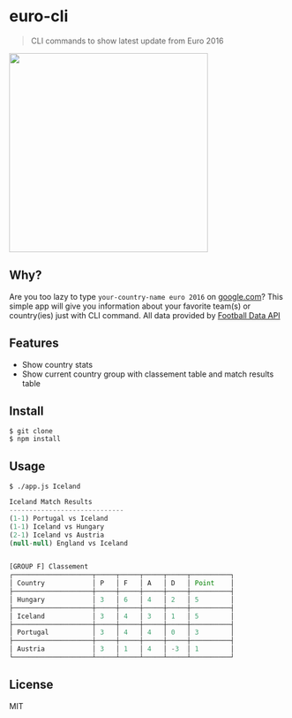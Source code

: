 # euro-cli

> CLI commands to show latest update from Euro 2016


<img src="https://raw.githubusercontent.com/yuripertamax/euro-cli/master/illustration.jpg" width="360">

## Why?

Are you too lazy to type `your-country-name euro 2016` on [google.com](http://google.com)? This simple app will give you information about your favorite team(s) or country(ies) just with CLI command. All data provided by [Football Data API](api.football-data.org)

## Features

- Show country stats
- Show current country group with classement table and match results table


## Install

```
$ git clone
$ npm install
```


## Usage

```
$ ./app.js Iceland
```

```js
Iceland Match Results
-----------------------------
(1-1) Portugal vs Iceland
(1-1) Iceland vs Hungary
(2-1) Iceland vs Austria
(null-null) England vs Iceland


[GROUP F] Classement
┌────────────────────┬─────┬─────┬─────┬─────┬──────────┐
│ Country            │ P   │ F   │ A   │ D   │ Point    │
├────────────────────┼─────┼─────┼─────┼─────┼──────────┤
│ Hungary            │ 3   │ 6   │ 4   │ 2   │ 5        │
├────────────────────┼─────┼─────┼─────┼─────┼──────────┤
│ Iceland            │ 3   │ 4   │ 3   │ 1   │ 5        │
├────────────────────┼─────┼─────┼─────┼─────┼──────────┤
│ Portugal           │ 3   │ 4   │ 4   │ 0   │ 3        │
├────────────────────┼─────┼─────┼─────┼─────┼──────────┤
│ Austria            │ 3   │ 1   │ 4   │ -3  │ 1        │
└────────────────────┴─────┴─────┴─────┴─────┴──────────┘
```


## License

MIT